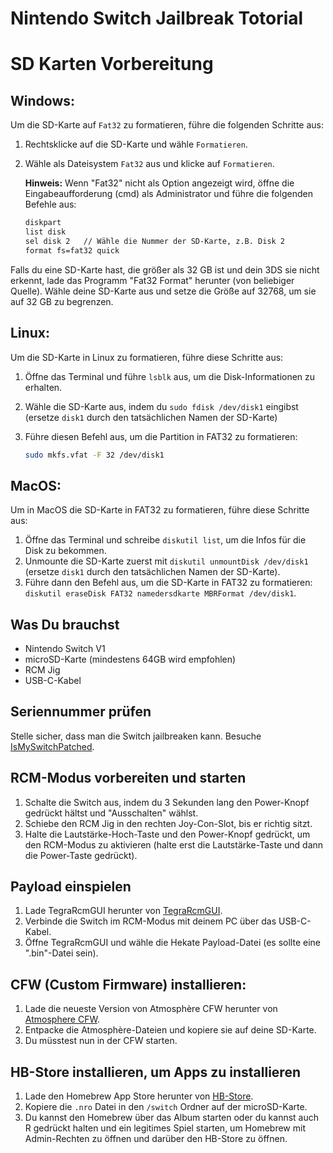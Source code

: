 # Nintendo Switch Jailbreak Totorial

# SD Karten Vorbereitung

## Windows:

Um die SD-Karte auf `Fat32` zu formatieren, führe die folgenden Schritte aus:

1. Rechtsklicke auf die SD-Karte und wähle `Formatieren`.
2. Wähle als Dateisystem `Fat32` aus und klicke auf `Formatieren`. 
   
   **Hinweis:** Wenn "Fat32" nicht als Option angezeigt wird, öffne die Eingabeaufforderung (cmd) als Administrator und führe die folgenden Befehle aus:

   ```sh
   diskpart
   list disk
   sel disk 2   // Wähle die Nummer der SD-Karte, z.B. Disk 2
   format fs=fat32 quick

Falls du eine SD-Karte hast, die größer als 32 GB ist und dein 3DS sie nicht erkennt, lade das Programm "Fat32 Format" herunter (von beliebiger Quelle). Wähle deine SD-Karte aus und setze die Größe auf 32768, um sie auf 32 GB zu begrenzen.

## Linux:

Um die SD-Karte in Linux zu formatieren, führe diese Schritte aus:

1. Öffne das Terminal und führe `lsblk` aus, um die Disk-Informationen zu erhalten.
2. Wähle die SD-Karte aus, indem du `sudo fdisk /dev/disk1` eingibst (ersetze `disk1` durch den tatsächlichen Namen der SD-Karte)
3. Führe diesen Befehl aus, um die Partition in FAT32 zu formatieren:

   ```bash
   sudo mkfs.vfat -F 32 /dev/disk1

## MacOS:

Um in MacOS die SD-Karte in FAT32 zu formatieren, führe diese Schritte aus:

1. Öffne das Terminal und schreibe `diskutil list`, um die Infos für die Disk zu bekommen.
2. Unmounte die SD-Karte zuerst mit `diskutil unmountDisk /dev/disk1` (ersetze `disk1` durch den tatsächlichen Namen der SD-Karte).
3. Führe dann den Befehl aus, um die SD-Karte in FAT32 zu formatieren: `diskutil eraseDisk FAT32 namedersdkarte MBRFormat /dev/disk1`.


## Was Du brauchst

- Nintendo Switch V1
- microSD-Karte (mindestens 64GB wird empfohlen)
- RCM Jig
- USB-C-Kabel

## Seriennummer prüfen

Stelle sicher, dass man die Switch jailbreaken kann. Besuche [IsMySwitchPatched](https://ismyswitchpatched.com/).

## RCM-Modus vorbereiten und starten

1. Schalte die Switch aus, indem du 3 Sekunden lang den Power-Knopf gedrückt hältst und "Ausschalten" wählst.
2. Schiebe den RCM Jig in den rechten Joy-Con-Slot, bis er richtig sitzt.
3. Halte die Lautstärke-Hoch-Taste und den Power-Knopf gedrückt, um den RCM-Modus zu aktivieren (halte erst die Lautstärke-Taste und dann die Power-Taste gedrückt).

## Payload einspielen

1. Lade TegraRcmGUI herunter von [TegraRcmGUI](https://github.com/eliboa/TegraRcmGUI/releases).
2. Verbinde die Switch im RCM-Modus mit deinem PC über das USB-C-Kabel.
3. Öffne TegraRcmGUI und wähle die Hekate Payload-Datei (es sollte eine ".bin"-Datei sein).

## CFW (Custom Firmware) installieren:

1. Lade die neueste Version von Atmosphère CFW herunter von [Atmosphere CFW](https://github.com/Atmosphere-NX/Atmosphere/releases).
2. Entpacke die Atmosphère-Dateien und kopiere sie auf deine SD-Karte.
3. Du müsstest nun in der CFW starten.

## HB-Store installieren, um Apps zu installieren

1. Lade den Homebrew App Store herunter von [HB-Store](https://github.com/fortheusers/hb-appstore/releases).
2. Kopiere die `.nro` Datei in den `/switch` Ordner auf der microSD-Karte.
3. Du kannst den Homebrew über das Album starten oder du kannst auch R gedrückt halten und ein legitimes Spiel starten, um Homebrew mit Admin-Rechten zu öffnen und darüber den HB-Store zu öffnen.

